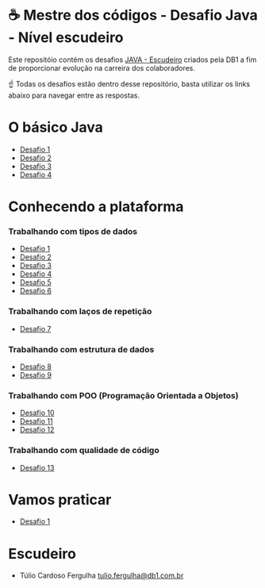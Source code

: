 # ☕ Mestre dos códigos - Desafio Java - Nível escudeiro

Este repositóio contém os desafios [JAVA - Escudeiro](https://db1group.github.io/mestre-dos-codigos/#/java) criados pela DB1 a fim de proporcionar evolução na carreira dos colaboradores.

☝ Todas os desafios estão dentro desse repositório, basta utilizar os links abaixo para navegar entre as respostas.

# O básico Java

* [Desafio 1]()
* [Desafio 2]()
* [Desafio 3]()
* [Desafio 4]()

# Conhecendo a plataforma

### Trabalhando com tipos de dados
* [Desafio 1]()
* [Desafio 2]()
* [Desafio 3]()
* [Desafio 4]()
* [Desafio 5]()
* [Desafio 6]()

### Trabalhando com laços de repetição
* [Desafio 7]()

### Trabalhando com estrutura de dados
* [Desafio 8]()
* [Desafio 9]()

### Trabalhando com POO (Programação Orientada a Objetos)
* [Desafio 10]()
* [Desafio 11]()
* [Desafio 12]()

### Trabalhando com qualidade de código
* [Desafio 13]()

# Vamos praticar
* [Desafio 1]()


# Escudeiro
* Túlio Cardoso Fergulha <tulio.fergulha@db1.com.br> 
